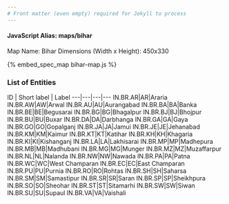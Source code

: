 ```yaml
---
# Front matter (even empty) required for Jekyll to process
---
```


#### JavaScript Alias: maps/bihar

Map Name: Bihar
Dimensions (Width x Height): 450x330




{% embed_spec_map bihar-map.js %}

### List of Entities

ID | Short label | Label
---|---|---|---
IN.BR.AR|AR|Araria
IN.BR.AW|AW|Arwal
IN.BR.AU|AU|Aurangabad
IN.BR.BA|BA|Banka
IN.BR.BE|BE|Begusarai
IN.BR.BG|BG|Bhagalpur
IN.BR.BJ|BJ|Bhojpur
IN.BR.BU|BU|Buxar
IN.BR.DA|DA|Darbhanga
IN.BR.GA|GA|Gaya
IN.BR.GO|GO|Gopalganj
IN.BR.JA|JA|Jamui
IN.BR.JE|JE|Jehanabad
IN.BR.KM|KM|Kaimur
IN.BR.KT|KT|Katihar
IN.BR.KH|KH|Khagaria
IN.BR.KI|KI|Kishanganj
IN.BR.LA|LA|Lakhisarai
IN.BR.MP|MP|Madhepura
IN.BR.MB|MB|Madhubani
IN.BR.MG|MG|Munger
IN.BR.MZ|MZ|Muzaffarpur
IN.BR.NL|NL|Nalanda
IN.BR.NW|NW|Nawada
IN.BR.PA|PA|Patna
IN.BR.WC|WC|West Champaran
IN.BR.EC|EC|East Champaran
IN.BR.PU|PU|Purnia
IN.BR.RO|RO|Rohtas
IN.BR.SH|SH|Saharsa
IN.BR.SM|SM|Samastipur
IN.BR.SR|SR|Saran
IN.BR.SP|SP|Sheikhpura
IN.BR.SO|SO|Sheohar
IN.BR.ST|ST|Sitamarhi
IN.BR.SW|SW|Siwan
IN.BR.SU|SU|Supaul
IN.BR.VA|VA|Vaishali

